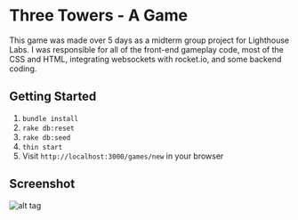Three Towers - A Game
=============

This game was made over 5 days as a midterm group project for Lighthouse Labs. I was responsible for all of the front-end gameplay code, most of the CSS and HTML, integrating websockets with rocket.io, and some backend coding.

## Getting Started

1. `bundle install`
2. `rake db:reset`
3. `rake db:seed`
4. `thin start`
3. Visit `http://localhost:3000/games/new` in your browser

## Screenshot

![alt tag](https://raw.github.com/r-call/three_towers_midterm_proj/master/public/images/screen_shot.png)
